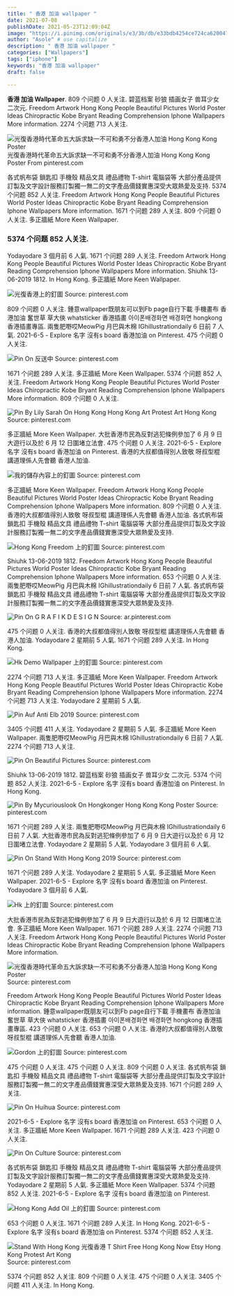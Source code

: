 ```yaml
---
title: " 香港 加油 wallpaper "
date: 2021-07-08
publishDate: 2021-05-23T12:09:04Z
image: "https://i.pinimg.com/originals/e3/3b/db/e33bdb4254ce724ca620047b1dfdb03b.jpg"
author: "Asole" # use capitalize
description: " 香港 加油 wallpaper "
categories: ["Wallpapers"]
tags: ["iphone"]
keywords: "香港 加油 wallpaper"
draft: false

---
```



**香港 加油 Wallpaper**. 809 个问题 0 人关注. 碧蓝档案 砂狼 插画女子 兽耳少女 二次元. Freedom Artwork Hong Kong People Beautiful Pictures World Poster Ideas Chiropractic Kobe Bryant Reading Comprehension Iphone Wallpapers More information. 2274 个问题 713 人关注.

![光復香港時代革命五大訴求缺一不可和勇不分香港人加油 Hong Kong Kong Poster](https://i.pinimg.com/originals/a6/fb/f6/a6fbf6c60321254f5372f4eeddd9b240.jpg "光復香港時代革命五大訴求缺一不可和勇不分香港人加油 Hong Kong Kong Poster")
光復香港時代革命五大訴求缺一不可和勇不分香港人加油 Hong Kong Kong Poster From pinterest.com


各式帆布袋 鎖匙扣 手機殼 精品文具 禮品禮物 T-shirt 電腦袋等 大部分產品提供訂製及文字設計服務訂製獨一無二的文字產品價錢實惠深受大眾熱愛及支持. 5374 个问题 852 人关注. Freedom Artwork Hong Kong People Beautiful Pictures World Poster Ideas Chiropractic Kobe Bryant Reading Comprehension Iphone Wallpapers More information. 1671 个问题 289 人关注. 809 个问题 0 人关注. 多正牆紙 More Keen Wallpaper.

### 5374 个问题 852 人关注.

Yodayodare 3 個月前 6 人氣. 1671 个问题 289 人关注. Freedom Artwork Hong Kong People Beautiful Pictures World Poster Ideas Chiropractic Kobe Bryant Reading Comprehension Iphone Wallpapers More information. Shiuhk 13-06-2019 1812. In Hong Kong. 多正牆紙 More Keen Wallpaper.


![光復香港上的釘圖](https://i.pinimg.com/564x/45/0f/27/450f27af8e9446399558a427c137216e.jpg "光復香港上的釘圖")
Source: pinterest.com

809 个问题 0 人关注. 鍾意wallpaper既朋友可以到Fb page自行下載 手機畫布 香港加油 奮世草 草大俠 whatsticker 香港插畫 아이폰배경화면 배경화면 hongkong 香港插畫專區. 兩隻肥嘢哎MeowPig 月巴與木棉 IGhillustrationdaily 6 日前 7 人氣. 2021-6-5 - Explore 名字 沒有s board 香港加油 on Pinterest. 475 个问题 0 人关注.

![Pin On 反送中](https://i.pinimg.com/originals/b7/73/25/b773253c6a1358f3952f646b4b599143.jpg "Pin On 反送中")
Source: pinterest.com

1671 个问题 289 人关注. 多正牆紙 More Keen Wallpaper. 5374 个问题 852 人关注. Freedom Artwork Hong Kong People Beautiful Pictures World Poster Ideas Chiropractic Kobe Bryant Reading Comprehension Iphone Wallpapers More information. 809 个问题 0 人关注.

![Pin By Lily Sarah On Hong Kong Hong Kong Art Protest Art Hong Kong](https://i.pinimg.com/564x/14/4a/d6/144ad6992a672d98cfd94e200c412731.jpg "Pin By Lily Sarah On Hong Kong Hong Kong Art Protest Art Hong Kong")
Source: pinterest.com

多正牆紙 More Keen Wallpaper. 大批香港市民為反對逃犯條例參加了 6 月 9 日大遊行以及於 6 月 12 日圍堵立法會. 475 个问题 0 人关注. 2021-6-5 - Explore 名字 沒有s board 香港加油 on Pinterest. 香港的大叔都值得別人致敬 呀叔型棍 講道理係人先會聽 香港人加油.

![我的儲存內容上的釘圖](https://i.pinimg.com/originals/8e/bc/a7/8ebca7bc4fa985681db8dd7322f8e035.png "我的儲存內容上的釘圖")
Source: pinterest.com

多正牆紙 More Keen Wallpaper. Freedom Artwork Hong Kong People Beautiful Pictures World Poster Ideas Chiropractic Kobe Bryant Reading Comprehension Iphone Wallpapers More information. 809 个问题 0 人关注. 香港的大叔都值得別人致敬 呀叔型棍 講道理係人先會聽 香港人加油. 各式帆布袋 鎖匙扣 手機殼 精品文具 禮品禮物 T-shirt 電腦袋等 大部分產品提供訂製及文字設計服務訂製獨一無二的文字產品價錢實惠深受大眾熱愛及支持.

![Hong Kong Freedom 上的釘圖](https://i.pinimg.com/originals/00/9b/a0/009ba05c9b99d41aaec78188c0caabf6.jpg "Hong Kong Freedom 上的釘圖")
Source: pinterest.com

Shiuhk 13-06-2019 1812. Freedom Artwork Hong Kong People Beautiful Pictures World Poster Ideas Chiropractic Kobe Bryant Reading Comprehension Iphone Wallpapers More information. 653 个问题 0 人关注. 兩隻肥嘢哎MeowPig 月巴與木棉 IGhillustrationdaily 6 日前 7 人氣. 各式帆布袋 鎖匙扣 手機殼 精品文具 禮品禮物 T-shirt 電腦袋等 大部分產品提供訂製及文字設計服務訂製獨一無二的文字產品價錢實惠深受大眾熱愛及支持.

![Pin On G R A F I K D E S I G N](https://i.pinimg.com/originals/45/01/38/450138fe1a0f376dda6f33118b0b5610.png "Pin On G R A F I K D E S I G N")
Source: ar.pinterest.com

475 个问题 0 人关注. 香港的大叔都值得別人致敬 呀叔型棍 講道理係人先會聽 香港人加油. Yodayodare 2 星期前 5 人氣. 1671 个问题 289 人关注. In Hong Kong.

![Hk Demo Wallpaper 上的釘圖](https://i.pinimg.com/originals/52/c8/a5/52c8a559af906079f2c02c593cfb8cb8.jpg "Hk Demo Wallpaper 上的釘圖")
Source: pinterest.com

2274 个问题 713 人关注. 多正牆紙 More Keen Wallpaper. Freedom Artwork Hong Kong People Beautiful Pictures World Poster Ideas Chiropractic Kobe Bryant Reading Comprehension Iphone Wallpapers More information. 2274 个问题 713 人关注. Yodayodare 2 星期前 5 人氣.

![Pin Auf Anti Elb 2019](https://i.pinimg.com/originals/3a/63/14/3a63147986d01b8678ab7c292360c32d.png "Pin Auf Anti Elb 2019")
Source: pinterest.com

3405 个问题 411 人关注. Yodayodare 2 星期前 5 人氣. 多正牆紙 More Keen Wallpaper. 兩隻肥嘢哎MeowPig 月巴與木棉 IGhillustrationdaily 6 日前 7 人氣. 2274 个问题 713 人关注.

![Pin On Beautiful Pictures](https://i.pinimg.com/originals/bf/cb/be/bfcbbeb8a96606c37a2dc5e1dbc1db57.jpg "Pin On Beautiful Pictures")
Source: pinterest.com

Shiuhk 13-06-2019 1812. 碧蓝档案 砂狼 插画女子 兽耳少女 二次元. 5374 个问题 852 人关注. 2021-6-5 - Explore 名字 沒有s board 香港加油 on Pinterest. In Hong Kong.

![Pin By Mycuriouslook On Hongkonger Hong Kong Kong Poster](https://i.pinimg.com/originals/c0/ba/6a/c0ba6a6900662b317656852f0e836b95.jpg "Pin By Mycuriouslook On Hongkonger Hong Kong Kong Poster")
Source: pinterest.com

1671 个问题 289 人关注. 兩隻肥嘢哎MeowPig 月巴與木棉 IGhillustrationdaily 6 日前 7 人氣. 大批香港市民為反對逃犯條例參加了 6 月 9 日大遊行以及於 6 月 12 日圍堵立法會. Yodayodare 2 星期前 5 人氣. Yodayodare 3 個月前 6 人氣.

![Pin On Stand With Hong Kong 2019](https://i.pinimg.com/originals/d9/54/fd/d954fd8e7f2044065339f9abb5f42fd8.jpg "Pin On Stand With Hong Kong 2019")
Source: pinterest.com

1671 个问题 289 人关注. Yodayodare 2 星期前 5 人氣. 多正牆紙 More Keen Wallpaper. 2021-6-5 - Explore 名字 沒有s board 香港加油 on Pinterest. Yodayodare 3 個月前 6 人氣.

![Hk 上的釘圖](https://i.pinimg.com/originals/13/dc/50/13dc5001fe0baead9257e87837f3cdc7.jpg "Hk 上的釘圖")
Source: pinterest.com

大批香港市民為反對逃犯條例參加了 6 月 9 日大遊行以及於 6 月 12 日圍堵立法會. 多正牆紙 More Keen Wallpaper. 1671 个问题 289 人关注. 2274 个问题 713 人关注. Freedom Artwork Hong Kong People Beautiful Pictures World Poster Ideas Chiropractic Kobe Bryant Reading Comprehension Iphone Wallpapers More information.

![光復香港時代革命五大訴求缺一不可和勇不分香港人加油 Hong Kong Kong Poster](https://i.pinimg.com/originals/a6/fb/f6/a6fbf6c60321254f5372f4eeddd9b240.jpg "光復香港時代革命五大訴求缺一不可和勇不分香港人加油 Hong Kong Kong Poster")
Source: pinterest.com

Freedom Artwork Hong Kong People Beautiful Pictures World Poster Ideas Chiropractic Kobe Bryant Reading Comprehension Iphone Wallpapers More information. 鍾意wallpaper既朋友可以到Fb page自行下載 手機畫布 香港加油 奮世草 草大俠 whatsticker 香港插畫 아이폰배경화면 배경화면 hongkong 香港插畫專區. 423 个问题 0 人关注. 653 个问题 0 人关注. 香港的大叔都值得別人致敬 呀叔型棍 講道理係人先會聽 香港人加油.

![Gordon 上的釘圖](https://i.pinimg.com/originals/97/34/b7/9734b76956c49c8480d93ecf7dcd83c1.jpg "Gordon 上的釘圖")
Source: pinterest.com

475 个问题 0 人关注. 475 个问题 0 人关注. 809 个问题 0 人关注. 各式帆布袋 鎖匙扣 手機殼 精品文具 禮品禮物 T-shirt 電腦袋等 大部分產品提供訂製及文字設計服務訂製獨一無二的文字產品價錢實惠深受大眾熱愛及支持. 1671 个问题 289 人关注.

![Pin On Huihua](https://i.pinimg.com/originals/14/f9/66/14f9665691bcd85354b2a32ff56ab14e.png "Pin On Huihua")
Source: pinterest.com

2021-6-5 - Explore 名字 沒有s board 香港加油 on Pinterest. 653 个问题 0 人关注. 多正牆紙 More Keen Wallpaper. 1671 个问题 289 人关注. 423 个问题 0 人关注.

![Pin On Culture](https://i.pinimg.com/564x/6a/3d/61/6a3d61d2d062d4533b543cb507421c3c.jpg "Pin On Culture")
Source: pinterest.com

各式帆布袋 鎖匙扣 手機殼 精品文具 禮品禮物 T-shirt 電腦袋等 大部分產品提供訂製及文字設計服務訂製獨一無二的文字產品價錢實惠深受大眾熱愛及支持. Yodayodare 2 星期前 5 人氣. 多正牆紙 More Keen Wallpaper. 5374 个问题 852 人关注. 2021-6-5 - Explore 名字 沒有s board 香港加油 on Pinterest.

![Hong Kong Add Oil 上的釘圖](https://i.pinimg.com/originals/56/74/52/56745204af2eb81014db4870b086f6f3.jpg "Hong Kong Add Oil 上的釘圖")
Source: pinterest.com

653 个问题 0 人关注. 1671 个问题 289 人关注. In Hong Kong. 2021-6-5 - Explore 名字 沒有s board 香港加油 on Pinterest. 5374 个问题 852 人关注.

![Stand With Hong Kong 光復香港 T Shirt Free Hong Kong Now Etsy Hong Kong Protest Art Kong](https://i.pinimg.com/originals/e3/3b/db/e33bdb4254ce724ca620047b1dfdb03b.jpg "Stand With Hong Kong 光復香港 T Shirt Free Hong Kong Now Etsy Hong Kong Protest Art Kong")
Source: pinterest.com

5374 个问题 852 人关注. 809 个问题 0 人关注. 475 个问题 0 人关注. 3405 个问题 411 人关注. In Hong Kong.

